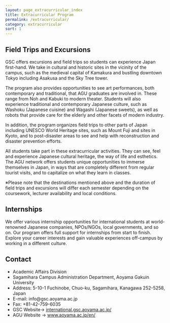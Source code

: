 ```yaml
---
layout: page_extracurricular_index
title: Extracurricular Program
permalink: /extracurricular/
category: extracurricular
sort: 1
---
```


## Field Trips and Excursions

GSC offers excursions and field trips so students can experience Japan first-hand. We take in cultural and historic sites in the vicinity of the campus, such as the medieval capital of Kamakura and bustling downtown Tokyo including Asakusa and the Sky Tree tower.

The program also provides opportunities to see art performances, both contemporary and traditional, that AGU graduates are involved in. These range from Noh and Kabuki to modern theater. Students will also experience traditional and contemporary Japanese culture, such as Washoku (Japanese cuisine) and Wagashi (Japanese sweets), as well as robots that provide care for the elderly and other facets of modern industry.

In addition, the program organizes field trips to other parts of Japan including UNESCO World Heritage sites, such as Mount Fuji and sites in Kyoto, and to post-disaster areas to see and help with reconstruction and disaster prevention efforts.

All students take part in these extracurricular activities. They can see, feel and experience Japanese cultural heritage, the way of life and esthetics. The AGU network offers students unique opportunities to immerse themselves in Japan, in ways that are completely different from regular tourist visits, and to capitalize on what they learn in classes.

※Please note that the destinations mentioned above and the duration of field trips and excursions will differ each semester depending on the coursework, lecturer availability and local conditions.


## Internships

We offer various internship opportunities for international students at world-renowned Japanese companies, NPOs/NGOs, local governments, and so on. Our program offers full support for internships from start to finish. Explore your career interests and gain valuable experiences off-campus by working in a different culture.

<h2 id="contact">Contact</h2>
<ul>
  <li>Academic Affairs Division</li>
  <li>Sagamihara Campus Administration Department, Aoyama Gakuin University</li>
  <li>Address: 5-10-1 Fuchinobe, Chuo-ku, Sagamihara, Kanagawa 252-5258, Japan</li>
  <li>E-mail: info@gsc.aoyama.ac.jp</li>
  <li>Fax: +81-42-759-6035</li>
  <li>GSC Website-&gt; <a href="http://international.gsc.aoyama.ac.jp/">international.gsc.aoyama.ac.jp/</a></li>
  <li>AGU Website -&gt; <a href="http://www.aoyama.ac.jp/en/" target="_blank" class="pop">www.aoyama.ac.jp/en/</a></li>
</ul>